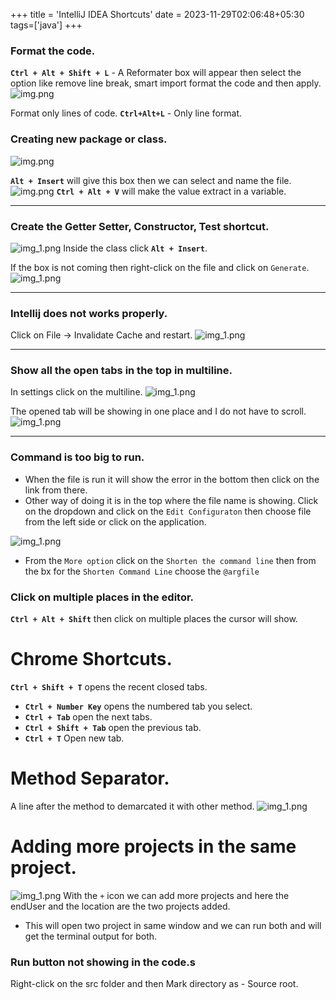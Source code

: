 +++
title = 'IntelliJ IDEA Shortcuts'
date = 2023-11-29T02:06:48+05:30
tags=['java']
+++


### Format the code.
**`Ctrl + Alt + Shift + L`**  - A Reformater box will appear then select the option like remove line break, smart import format the code and then apply.
![img.png](/images/intellije/refactorImage.png)

Format only lines of code.
**`Ctrl+Alt+L`** - Only line format.

### Creating new package or class.
![img.png](/images/img9.png)

**`Alt + Insert`** will give this box then we can select and name the file.
![img.png](/images/img10.png)
**`Ctrl + Alt + V`** will make the value extract in a variable.

---

### Create the Getter Setter, Constructor, Test shortcut.
![img_1.png](/images/img11.png)
Inside the class click **`Alt + Insert`**.

If the box is not coming then right-click on the file and click on `Generate`.
![img_1.png](/images/img23.png)

---

### Intellij does not works properly.

Click on File -> Invalidate Cache and restart.
![img_1.png](/images/img13.png)

---

### Show all the open tabs in the top in multiline.

In settings click on the multiline.
![img_1.png](/images/img24.png)

The opened tab will be showing in one place and I do not have to scroll.
![img_1.png](/images/img25.png)

---

### Command is too big to run.

* When the file is run it will show the error in the bottom then click on the link from there.
* Other way of doing it is in the top where the file name is showing. Click on the dropdown and click on the `Edit Configuraton` then choose file from the left side or click on the application.

![img_1.png](/images/img26.png)
* From the `More option` click on the `Shorten the command line` then from the bx for the `Shorten Command Line` choose the `@argfile`


### Click on multiple places in the editor.
**`Ctrl + Alt + Shift`** then click on multiple places the cursor will show.



# Chrome Shortcuts.
**`Ctrl + Shift + T`** opens the recent closed tabs.

* **`Ctrl + Number Key`** opens the numbered tab you select.
* **`Ctrl + Tab`** open the next tabs.
* **`Ctrl + Shift + Tab`** open the previous tab.
* **`Ctrl + T`** Open new tab.

# Method Separator.
A line after the method to demarcated it with other method.
![img_1.png](/images/intellije/image1.png)

# Adding more projects in the same project.
![img_1.png](/images/img30.png)
With the `+` icon we can add more projects and here the endUser and the location are the two projects added.
- This will open two project in same window and we can run both and will get the terminal output for both.

### Run button not showing in the code.s

Right-click on the src folder and then Mark directory as - Source root.

